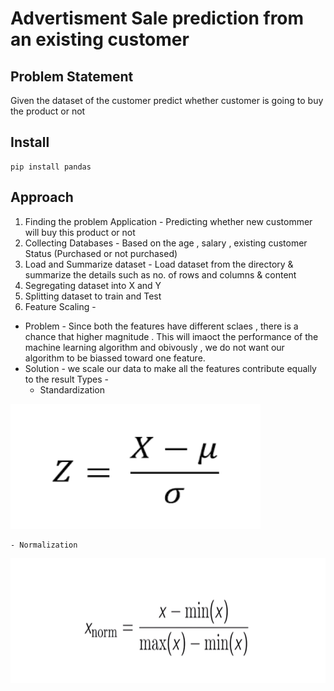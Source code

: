 
# Advertisment Sale prediction from an existing customer 

## Problem Statement 
  Given the dataset of the customer predict whether customer is going to buy the product or not 


## Install

``` 
pip install pandas
```


## Approach 
1. Finding the problem Application - Predicting whether new custommer will buy this product or not 
2. Collecting Databases - Based on the age , salary , existing customer Status (Purchased or not purchased)  
3. Load and Summarize dataset - Load dataset from the directory & summarize the details such as no. of rows and columns & content 
4. Segregating dataset into X and Y 
5. Splitting dataset to train and Test 
6. Feature Scaling -
-  Problem - 
Since both the features have different sclaes , there is a chance that higher magnitude . This will imaoct the performance of the machine learning algorithm and obivously , we do not want our algorithm to be biassed toward one feature.
- Solution - 
we scale our data to make all the features contribute equally to the result
Types - 
    - Standardization
        <p align="center">
<img src="Standardization.png" height="200" width="400"></p>

    - Normalization
        
<p align="center">
<img src="Normalization.png" height="200" width="600"></p>

